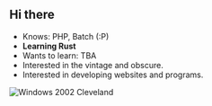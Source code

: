 ## Hi there 
- Knows: PHP, Batch (:P)
- **Learning Rust**
- Wants to learn: TBA
- Interested in the vintage and obscure.
- Interested in developing websites and programs.

<!--
**fukionline/fukionline** is a ✨ _special_ ✨ repository because its `README.md` (this file) appears on your GitHub profile.

Here are some ideas to get you started:

- 🔭 I’m currently working on useless PHP projects
- 🌱 I’m currently learning C++
- 👯 I’m looking to collaborate on websites I find cool
- 🤔 I’m looking for help with Nothing
- 💬 Ask me about the old internet
- 📫 How to reach me: No
- 😄 Pronouns: he/she
- ⚡ Fun fact: TBA
-->
![Windows 2002 Cleveland](https://github.com/user-attachments/assets/dea35b1a-fa99-43e3-830f-84989fdde8d0)
